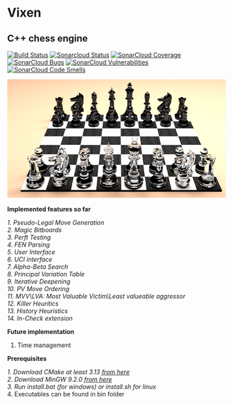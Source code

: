 # Vixen
## C++ chess engine

[![Build Status](https://travis-ci.org/pallasz88/Vixen.svg?branch=master)](https://travis-ci.org/pallasz88/Vixen)
[![Sonarcloud Status](https://sonarcloud.io/api/project_badges/measure?project=pallasz88_Vixen&metric=alert_status)](https://sonarcloud.io/dashboard?id=pallasz88_Vixen) 
[![SonarCloud Coverage](https://sonarcloud.io/api/project_badges/measure?project=pallasz88_Vixen&metric=coverage)](https://sonarcloud.io/component_measures/metric/coverage/list?id=pallasz88_Vixen)
[![SonarCloud Bugs](https://sonarcloud.io/api/project_badges/measure?project=pallasz88_Vixen&metric=bugs)](https://sonarcloud.io/component_measures/metric/reliability_rating/list?id=pallasz88_Vixen)
[![SonarCloud Vulnerabilities](https://sonarcloud.io/api/project_badges/measure?project=pallasz88_Vixen&metric=vulnerabilities)](https://sonarcloud.io/component_measures/metric/security_rating/list?id=pallasz88_Vixen)
[![SonarCloud Code Smells](https://sonarcloud.io/api/project_badges/measure?project=pallasz88_Vixen&metric=code_smells)](https://sonarcloud.io/component_measures?id=pallasz88_Vixen&metric=code_smells)

![](logo.png)

**Implemented features so far**

_1.  Pseudo-Legal Move Generation_\
_2.  Magic Bitboards_\
_3.  Perft Testing_\
_4.  FEN Parsing_\
_5.  User Interface_\
_6.  UCI interface_\
_7.  Alpha-Beta Search_\
_8.  Principal Variation Table_\
_9.  Iterative Deepening_\
_10. PV Move Ordering_\
_11. MVV\LVA: Most Valuable Victim\Least valueable aggressor_\
_12. Killer Heuritics_\
_13. History Heuristics_\
_14. In-Check extension_

**Future implementation**

1.   Time management


**Prerequisites**

_1.  Download CMake at least 3.13 [from here](https://cmake.org/download/)_\
_2.  Download MinGW 9.2.0 [from here](https://www.msys2.org/)_\
_3.  Run install.bat (for windows) or install.sh for linux_\
4.  Executables can be found in bin folder
